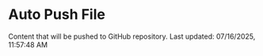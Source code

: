 # Auto Push File

Content that will be pushed to GitHub repository.
Last updated: 07/16/2025, 11:57:48 AM